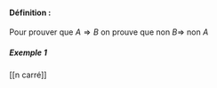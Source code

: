 #### Définition :
Pour prouver que $A\Rightarrow B$ on prouve que non $B\Rightarrow$ non $A$  

##### Exemple 1
[[n carré]]
